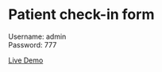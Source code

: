 # Patient check-in form

Username: admin
<br>
Password: 777

<a href="https://cryptic-harbor-06807.herokuapp.com/">Live Demo<a/>
